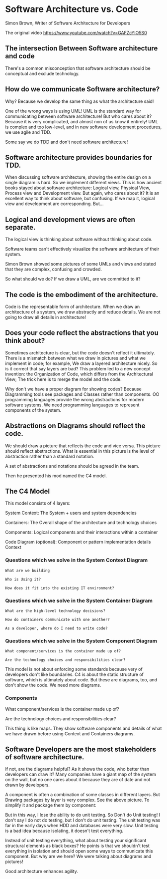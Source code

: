 # Software Architecture vs. Code
Simon Brown, Writer of Software Architecture for Developers

The original video https://www.youtube.com/watch?v=GAFZcYlO5S0
 
## The intersection Between Software architecture and code

There's a common misconception that software architecture should be conceptual and exclude technology.
## How do we communicate Software architecture?

Why? Because we develop the same thing as what the architecture said!

One of the wrong ways is using UML! UML is the standard way for communicating between software architecture! But who cares about it? Because it is very complicated, and almost non of us know it entirely! UML is complex and too low-level, and in new software development procedures, we use agile and TDD.

Some say we do TDD and don't need software architecture!
## Software architecture provides boundaries for TDD.

When discussing software architecture, showing the entire design on a single diagram is hard. So we implement different views. This is how ancient books stayed about software architecture: Logical view, Physical View, Process view and Development view. But again, who cares about it? It is an excellent way to think about software, but confusing. If we map it, logical view and development are corresponding. ‌But…

## Logical and development views are often separate.

The logical view is thinking about software without thinking about code. 

Software teams can't effectively visualize the software architecture of their system.

Simon Brown showed some pictures of some UMLs and views and stated that they are complex, confusing and crowded.

So what should we do? If we draw a UML, are we committed to it?
## The code is the embodiment of the architecture.

Code is the representable form of architecture. When we draw an architecture of a system, we draw abstractly and reduce details. We are not going to draw all details in architecture!
## Does your code reflect the abstractions that you think about?

Sometimes architecture is clear, but the code doesn't reflect it ultimately. There is a mismatch between what we draw in pictures and what we implement in code; for example, We draw a layered architecture nicely. So is it correct that say layers are bad? This problem led to a new concept invention: the Organization of Code, which differs from the Architectural View; The trick here is to merge the model and the code. 

Why don't we have a proper diagram for showing codes? Because Diagramming tools see packages and Classes rather than components. OO programming languages provide the wrong abstractions for modern software systems. We need programming languages to represent components of the system.
## Abstractions on Diagrams should reflect the code.

We should draw a picture that reflects the code and vice versa. This picture should reflect abstractions. What is essential in this picture is the level of abstraction rather than a standard notation.

A set of abstractions and notations should be agreed in the team. 

Then he presented his mod named the C4 model.

 
## The C4 Model

This model consists of 4 layers:

System Context: The System + users and system dependencies

Containers: The Overall shape of the architecture and technology choices

Components: Logical components and their interactions within a container

Code Diagram (optional): Component or pattern implementation details
Context

### Questions which we solve in the System Context Diagram
    What are we building

    Who is Using it?

    How does it fit into the existing IT environment?

### Questions which we solve in the System Container Diagram
    What are the high-level technology decisions?

    How do containers communicate with one another?

    As a developer, where do I need to write code?

### Questions which we solve in the System Component Diagram
    What component/services is the container made up of?

    Are the technology choices and responsibilities clear?


This model is not about enforcing some standards because very of developers don't like boundaries. C4 is about the static structure of software, which is ultimately about code. But these are diagrams, too, and don't show the code. We need more diagrams.

### Components

What component/services is the container made up of?

Are the technology choices and responsibilities clear?

This thing is like maps. They show software components and details of what we have drawn before using Context and Containers diagrams.

## Software Developers are the most stakeholders of software architecture.
 If not, are the diagrams helpful? As it shows the code, who better than developers can draw it? Many companies have a giant map of the system on the wall, but no one cares about it because they are of date and not drawn by developers.


A component is often a combination of some classes in different layers. But Drawing packages by layer is very complex. See the above picture. To simplify it and package them by component:

But in this way, I lose the ability to do unit testing. So Don't do Unit testing! I don't say I do not do testing, but I don't do unit testing. The unit testing was far in the early days when HDD and databases were very slow. Unit testing is a bad idea because isolating, it doesn't test everything.

Instead of unit testing everything, what about testing your significant structural elements as black boxes? He points is that we shouldn't test everything in isolation and should open some ways to communicate this component. But why are we here? We were talking about diagrams and pictures!

Good architecture enhances agility.